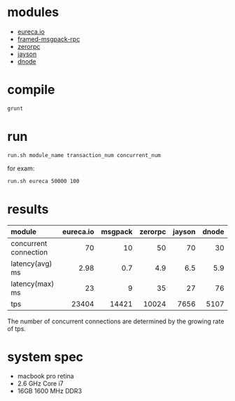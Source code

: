 
# modules

* [eureca.io](https://github.com/ezelia/eureca.io/)
* [framed-msgpack-rpc](https://github.com/maxtaco/node-framed-msgpack-rpc)
* [zerorpc](https://github.com/dotcloud/zerorpc-node)
* [jayson](https://github.com/tedeh/jayson)
* [dnode](https://github.com/substack/dnode)

# compile

```bash
grunt
```

# run

`run.sh module_name transaction_num concurrent_num`

for exam:

```bash
run.sh eureca 50000 100
```

# results

| module                | eureca.io |   msgpack |   zerorpc |    jayson |     dnode |
|:----------------------|----------:|----------:|----------:|----------:|----------:|
| concurrent connection |        70 |        10 |        50 |        70 |        30 |
| latency(avg) ms       |      2.98 |       0.7 |       4.9 |       6.5 |       5.9 |
| latency(max) ms       |        23 |         9 |        35 |        27 |        76 |
| tps                   |     23404 |     14421 |     10024 |      7656 |      5107 |

The number of concurrent connections are determined by the growing rate of tps.

# system spec

* macbook pro retina
* 2.6 GHz Core i7
* 16GB 1600 MHz DDR3
